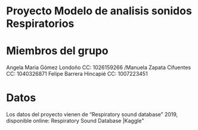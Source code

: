 # Proyecto Modelo de analisis sonidos Respiratorios

# Miembros del grupo


Angela Maria Gómez Londoño CC: 1026159266
/Manuela Zapata Cifuentes CC: 1040326871
Felipe Barrera Hincapié CC: 1007223451


# Datos
Los datos del proyecto vienen de “Respiratory sound database” 2019, disponible online: Respiratory Sound Database |Kaggle"

